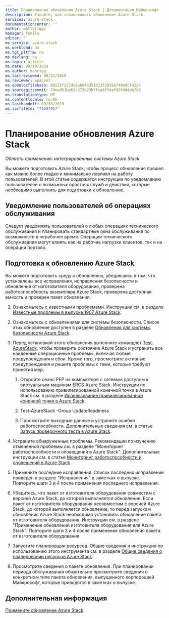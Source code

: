 ```yaml
---
title: Планирование обновления Azure Stack | Документация Майкрософт
description: Узнайте, как спланировать обновление Azure Stack.
services: azure-stack
documentationcenter: ''
author: mattbriggs
manager: femila
editor: ''
ms.service: azure-stack
ms.workload: na
ms.tgt_pltfrm: na
ms.devlang: na
ms.topic: article
ms.date: 09/10/2019
ms.author: mabrigg
ms.lastreviewed: 08/23/2019
ms.reviewer: ppacent
ms.openlocfilehash: 60515f257dc8ab04e351d1353919a749e9cf4224
ms.sourcegitcommit: 79ead51be63c372b23b7fca6ffeaf95fd44de786
ms.translationtype: HT
ms.contentlocale: ru-RU
ms.lasthandoff: 09/30/2019
ms.locfileid: "71687957"
---
```

# <a name="plan-for-an-azure-stack-update"></a>Планирование обновления Azure Stack

*Область применения: интегрированные системы Azure Stack*

Вы можете подготовить Azure Stack, чтобы процесс обновления прошел как можно более гладко и минимально повлиял на работу пользователей. В этой статье содержатся инструкции по уведомлению пользователей о возможных простоях служб и действия, которые необходимо выполнить для подготовки к обновлению.

## <a name="notify-your-users-of-maintenance-operations"></a>Уведомление пользователей об операциях обслуживания

Следует уведомлять пользователей о любых операциях технического обслуживания и планировать стандартные окна обслуживания по возможности в нерабочее время. Операции технического обслуживания могут влиять как на рабочие нагрузки клиентов, так и на операции портала.

## <a name="prepare-for-an-azure-stack-update"></a>Подготовка к обновлению Azure Stack

Вы можете подготовить среду к обновлению, убедившись в том, что установлены все исправления, исправления безопасности и обновления от изготовителя оборудования, проверена работоспособность экземпляра Azure Stack, проверена доступная емкость и проверен пакет обновления.

1. Ознакомьтесь с известными проблемами. Инструкции см. в разделе [Известные проблемы в выпуске 1907 Azure Stack](https://docs.microsoft.com/azure-stack/operator/release-notes).

2. Ознакомьтесь с обновлениями для системы безопасности. Список этих обновление доступен в разделе [Обновления для системы безопасности Azure Stack](https://docs.microsoft.com/azure-stack/operator/release-notes-security-updates).

3. Перед установкой этого обновления выполните командлет [Test-AzureStack](https://docs.microsoft.com/azure-stack/operator/azure-stack-diagnostic-test), чтобы проверить состояние Azure Stack и устранить все найденные операционные проблемы, включая любые предупреждения и сбои. Кроме того, просмотрите активные предупреждения и решите проблемы с теми, которые требуют принятия мер.

    1. Откройте сеанс PEP на компьютере с сетевым доступом к виртуальным машинам ERCS Azure Stack. Инструкции по использованию привилегированной конечной точки в Azure Stack см. в разделе [Использование привилегированной конечной точки в Azure Stack](https://docs.microsoft.com/azure-stack/operator/azure-stack-privileged-endpoint).

    2. Test-AzureStack -Group UpdateReadiness

    3. Просмотрите выходные данные и устраните ошибки работоспособности. Дополнительные сведения см. в статье [Запуск проверочного теста в Azure Stack](https://docs.microsoft.com/azure-stack/operator/azure-stack-diagnostic-test).

4. Устраните обнаруженные проблемы. Рекомендации по изучению отмеченной проблемы см. в разделе "Мониторинг работоспособности и оповещений в Azure Stack". Дополнительные инструкции см. в статье [Мониторинг работоспособности и оповещений в Azure Stack](https://docs.microsoft.com/azure-stack/operator/azure-stack-monitor-health).

5. Примените последние исправления. Список последних исправлений приведен в разделе "Исправления" в заметках о выпуске. Повторите шаги 3 и 4 после применения последнего исправления.

6. Убедитесь, что пакет от изготовителя оборудования совместим с версией Azure Stack, до которой выполняется обновление. Если пакет от изготовителя оборудования несовместим с версией Azure Stack, до которой выполняется обновление, то перед запуском обновления Azure Stack необходимо установить обновление пакета от изготовителя оборудования. Инструкции см. в разделе "Применение обновлений изготовителя оборудования для Azure Stack". Повторите шаги 3 и 4 после применения обновления пакета от изготовителя оборудования.

7. Запустите планировщик ресурсов. Общие сведения и инструкции по использованию этого инструмента см. в разделе [Общие сведения о планировании ресурсов Azure Stack](https://docs.microsoft.com/azure-stack/operator/azure-stack-capacity-planning-overview).

8. Просмотрите сведения о пакете обновления. При планировании периода обслуживания обязательно просмотрите сведения о конкретном типе пакета обновления, выпущенного корпорацией Майкрософт, которые приводятся в заметках о выпуске.

## <a name="next-steps"></a>Дополнительная информация

[Примените обновление Azure Stack](azure-stack-apply-updates.md).
